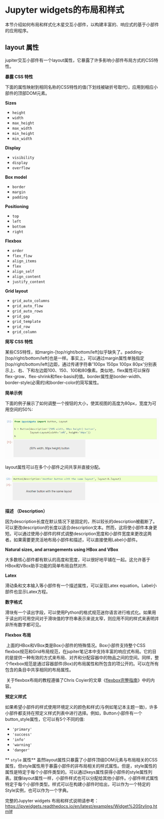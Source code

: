 # Jupyter widgets的布局和样式

本节介绍如何布局和样式化木星交互小部件，以构建丰富的、响应式的基于小部件的应用程序。

## layout 属性
jupiter交互小部件有一个layout属性，它暴露了许多影响小部件布局方式的CSS特性。

**暴露 CSS 特性**

下面的属性映射到相同名称的CSS特性的值(下划线被破折号取代)，应用到相应小部件的顶部DOM元素。

**Sizes**

- `height`
- `width`
- `max_height`
- `max_width`
- `min_height`
- `min_width`

**Display**

- `visibility`
- `display`
- `overflow`

**Box model**

- `border`
- `margin`
- `padding`

**Positioning**

- `top`
- `left`
- `bottom`
- `right`

**Flexbox**

- `order`
- `flex_flow`
- `align_items`
- `flex`
- `align_self`
- `align_content`
- `justify_content`

**Grid layout**

- `grid_auto_columns`
- `grid_auto_flow`
- `grid_auto_rows`
- `grid_gap`
- `grid_template`
- `grid_row`
- `grid_column`

**简写 CSS 特性**

​       某些CSS特性，如margin-[top/right/bottom/left]似乎缺失了。padding-[top/right/bottom/left]也是一样。事实上，可以通过margin属性单独指定[top/right/bottom/left]边距，通过传递字符串'100px 150px 100px 80px'分别表示上、右、下和左边距100、150、100和80像素。类似地，flex属性可以保存flex-grow、flex-shrink和flex-basis的值。border属性是border-width、border-style(必需的)和border-color的简写属性。

**简单示例**

下面的例子展示了如何调整一个按钮的大小，使其视图的高度为80px，宽度为可用空间的50%:

![layout1](../images/layout1.png)

layout属性可以在多个小部件之间共享并直接分配。

![layout2](../images/layout2.png)

**描述 （Description）**

因为description长度在默认情况下是固定的，所以较长的description被截断了。可以更改description的长度以适合description文本。然而，这将使小部件本身更短。可以通过使用小部件的样式调整description宽度和小部件宽度来更改这两者。如果需要更灵活地布局小部件和描述，可以直接使用Label小部件。

**Natural sizes, and arrangements using HBox and VBox**

大多数核心部件都有默认的高度和宽度，可以很好地平铺在一起。这允许基于HBox和VBox助手功能的简单布局自然对齐.

**Latex**

滑动条和文本输入等小部件有一个描述属性，可以呈现Latex equation。Label小部件也显示Latex方程。

**数字格式**

滑块有一个读出字段，可以使用Python的格式规范迷你语言进行格式化。如果用于读出的可用空间对于滑块值的字符串表示来说太窄，则应用不同的样式来表明并非所有数字都可见。

**Flexbox 布局**

​        上面的HBox和VBox类是Box小部件的特殊情况。Box小部件支持整个CSS flexbox规范和Grid布局规范，在jupiter笔记本中支持丰富的响应式布局。它的目的是提供一种有效的方式来布局、对齐和分配容器中的物品之间的空间。同样，整个flexbox规范是通过容器部件(Box)的布局属性和所包含的项公开的。可以在所有包含的条目中共享相同的布局属性。

​        关于flexbox布局的教程遵循了Chris Coyier的文章《[flexbox完整指南](https://css-tricks.com/snippets/css/a-guide-to-flexbox/)》中的内容。

**预定义样式**

如果希望小部件的样式使用环境定义的颜色和样式(与例如笔记本主题一致)，许多小部件都支持在预定义样式列表中进行选择。例如，Button小部件有一个button_style属性，它可以有5个不同的值:

- `'primary'`
- `'success'`
- `'info'`
- `'warning'`
- `'danger'`

** `style` 属性**
虽然layout属性只暴露了小部件顶级DOM元素与布局相关的CSS属性，但style属性用于暴露小部件的非布局相关的样式属性。但是，style属性的属性是特定于每个小部件类型的。可以通过keys属性获得小部件的style属性列表。就像layout属性一样，小部件样式也可以分配给其他小部件。小部件样式属性特定于每个小部件类型。样式可以在构建小部件时给出，可以作为一个特定的Style实例，也可以作为一个字典。

完整的Jupyter widgets 布局和样式说明请参考：
https://ipywidgets.readthedocs.io/en/latest/examples/Widget%20Styling.html#

